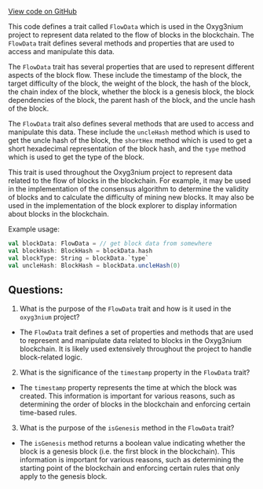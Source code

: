 [View code on GitHub](https://github.com/oxyg3nium/oxyg3nium/protocol/src/main/scala/org/oxyg3nium/protocol/model/FlowData.scala)

This code defines a trait called `FlowData` which is used in the Oxyg3nium project to represent data related to the flow of blocks in the blockchain. The `FlowData` trait defines several methods and properties that are used to access and manipulate this data.

The `FlowData` trait has several properties that are used to represent different aspects of the block flow. These include the timestamp of the block, the target difficulty of the block, the weight of the block, the hash of the block, the chain index of the block, whether the block is a genesis block, the block dependencies of the block, the parent hash of the block, and the uncle hash of the block.

The `FlowData` trait also defines several methods that are used to access and manipulate this data. These include the `uncleHash` method which is used to get the uncle hash of the block, the `shortHex` method which is used to get a short hexadecimal representation of the block hash, and the `type` method which is used to get the type of the block.

This trait is used throughout the Oxyg3nium project to represent data related to the flow of blocks in the blockchain. For example, it may be used in the implementation of the consensus algorithm to determine the validity of blocks and to calculate the difficulty of mining new blocks. It may also be used in the implementation of the block explorer to display information about blocks in the blockchain.

Example usage:

```scala
val blockData: FlowData = // get block data from somewhere
val blockHash: BlockHash = blockData.hash
val blockType: String = blockData.`type`
val uncleHash: BlockHash = blockData.uncleHash(0)
```
## Questions: 
 1. What is the purpose of the `FlowData` trait and how is it used in the `oxyg3nium` project?
- The `FlowData` trait defines a set of properties and methods that are used to represent and manipulate data related to blocks in the Oxyg3nium blockchain. It is likely used extensively throughout the project to handle block-related logic.

2. What is the significance of the `timestamp` property in the `FlowData` trait?
- The `timestamp` property represents the time at which the block was created. This information is important for various reasons, such as determining the order of blocks in the blockchain and enforcing certain time-based rules.

3. What is the purpose of the `isGenesis` method in the `FlowData` trait?
- The `isGenesis` method returns a boolean value indicating whether the block is a genesis block (i.e. the first block in the blockchain). This information is important for various reasons, such as determining the starting point of the blockchain and enforcing certain rules that only apply to the genesis block.